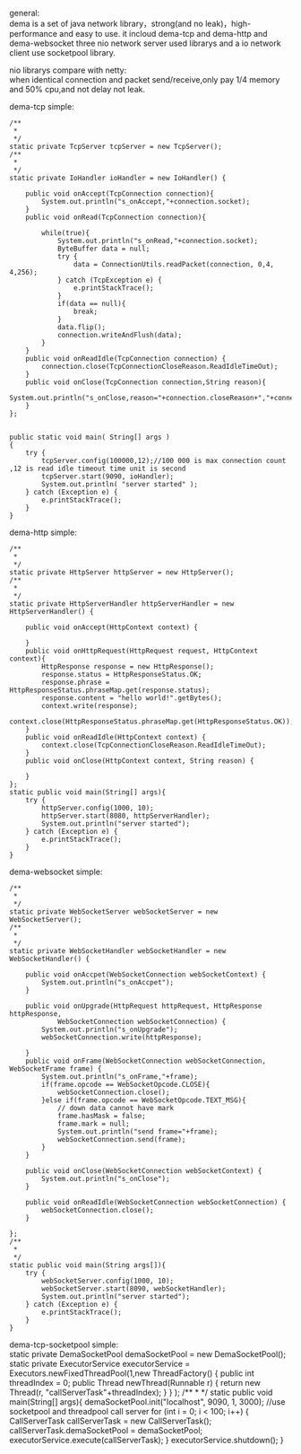 general:<br/>
dema is a set of java network library，strong(and no leak)，high-performance and easy to use. it incloud dema-tcp and dema-http and dema-websocket three nio network server used librarys and a io network client use socketpool library.

nio librarys compare with netty:<br/>
when identical connection and packet send/receive,only pay 1/4 memory and 50% cpu,and not delay not leak.

dema-tcp simple:<br/>

	/**
	 * 
	 */
	static private TcpServer tcpServer = new TcpServer();
	/**
	 * 
	 */
	static private IoHandler ioHandler = new IoHandler() {
		
		public void onAccept(TcpConnection connection){
			System.out.println("s_onAccept,"+connection.socket);
		}
		public void onRead(TcpConnection connection){

			while(true){
				System.out.println("s_onRead,"+connection.socket);
				ByteBuffer data = null;
				try {
					data = ConnectionUtils.readPacket(connection, 0,4, 4,256);
				} catch (TcpException e) {
					e.printStackTrace();
				}
				if(data == null){
					break;
				}
				data.flip();
				connection.writeAndFlush(data);
			}	
		}
		public void onReadIdle(TcpConnection connection) {
			connection.close(TcpConnectionCloseReason.ReadIdleTimeOut);
		}
		public void onClose(TcpConnection connection,String reason){
			System.out.println("s_onClose,reason="+connection.closeReason+","+connection.socket);
		}
	};
	
	
    public static void main( String[] args )
    {
    	try {
    		tcpServer.config(100000,12);//100 000 is max connection count ,12 is read idle timeout time unit is second
    		tcpServer.start(9090, ioHandler);
            System.out.println( "server started" );        	
		} catch (Exception e) {
			e.printStackTrace();
		}
    }


dema-http simple:<br/>

	/**
	 * 
	 */
	static private HttpServer httpServer = new HttpServer();
	/**
	 * 
	 */
	static private HttpServerHandler httpServerHandler = new HttpServerHandler() {

		public void onAccept(HttpContext context) {
			
		}
		public void onHttpRequest(HttpRequest request, HttpContext context){
			HttpResponse response = new HttpResponse();
			response.status = HttpResponseStatus.OK;
			response.phrase = HttpResponseStatus.phraseMap.get(response.status);
			response.content = "hello world!".getBytes();
			context.write(response);
			context.close(HttpResponseStatus.phraseMap.get(HttpResponseStatus.OK));
		}
		public void onReadIdle(HttpContext context) {
			context.close(TcpConnectionCloseReason.ReadIdleTimeOut);
		}
		public void onClose(HttpContext context, String reason) {
			
		}
	};
	static public void main(String[] args){
		try {
			httpServer.config(1000, 10);
			httpServer.start(8080, httpServerHandler);
			System.out.println("server started");
		} catch (Exception e) {
			e.printStackTrace();
		}
	}
	
	    
dema-websocket simple:<br/>

	/**
	 * 
	 */
	static private WebSocketServer webSocketServer = new WebSocketServer();
	/**
	 * 
	 */
	static private WebSocketHandler webSocketHandler = new WebSocketHandler() {

		public void onAccpet(WebSocketConnection webSocketContext) {
			System.out.println("s_onAccpet");
		}

		public void onUpgrade(HttpRequest httpRequest, HttpResponse httpResponse,
				WebSocketConnection webSocketConnection) {
			System.out.println("s_onUpgrade");
			webSocketConnection.write(httpResponse);
			
		}
		public void onFrame(WebSocketConnection webSocketConnection, WebSocketFrame frame) {
			System.out.println("s_onFrame,"+frame);
			if(frame.opcode == WebSocketOpcode.CLOSE){
				webSocketConnection.close();
			}else if(frame.opcode == WebSocketOpcode.TEXT_MSG){
				// down data cannot have mark
				frame.hasMask = false;
				frame.mark = null;
				System.out.println("send frame="+frame);
				webSocketConnection.send(frame);
			}
		}
		
		public void onClose(WebSocketConnection webSocketContext) {
			System.out.println("s_onClose");
		}

		public void onReadIdle(WebSocketConnection webSocketConnection) {
			webSocketConnection.close();
		}
		
	};
	/**
	 * 
	 */
	static public void main(String args[]){
		try {
			webSocketServer.config(1000, 10);
			webSocketServer.start(8090, webSocketHandler);
			System.out.println("server started");
		} catch (Exception e) {
			e.printStackTrace();
		}
	}
	

dema-tcp-socketpool simple:<br/>
	static private DemaSocketPool demaSocketPool = new DemaSocketPool();
	static private ExecutorService executorService = Executors.newFixedThreadPool(1,new ThreadFactory() {
		public int threadIndex = 0;
		public Thread newThread(Runnable r) {
			return new Thread(r, "callServerTask"+threadIndex);
		}
	} );
	/**
	 * 
	 */
	static public void main(String[] args){
		demaSocketPool.init("localhost", 9090, 1, 3000);
		//use socketpool and threadpool call server
		for (int i = 0; i < 100; i++) {
			CallServerTask callServerTask = new CallServerTask();
			callServerTask.demaSocketPool = demaSocketPool;
			executorService.execute(callServerTask);
		}
		executorService.shutdown();
	}
